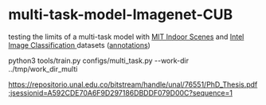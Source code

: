 # multi-task-model-Imagenet-CUB
testing the limits of a multi-task model with [MIT Indoor Scenes](https://www.kaggle.com/datasets/itsahmad/indoor-scenes-cvpr-2019)  and 
[Intel Image Classification ](https://www.kaggle.com/datasets/puneet6060/intel-image-classification) datasets ([annotations](https://drive.google.com/drive/folders/1_c9YBBDQckzHVLa1A0RINngRi65Vf-Sg?usp=share_link))

python3 tools/train.py configs/multi_task.py --work-dir ../tmp/work_dir_multi


https://repositorio.unal.edu.co/bitstream/handle/unal/76551/PhD_Thesis.pdf;jsessionid=A592CDE70A6F9D297186DBDDF079D00C?sequence=1

